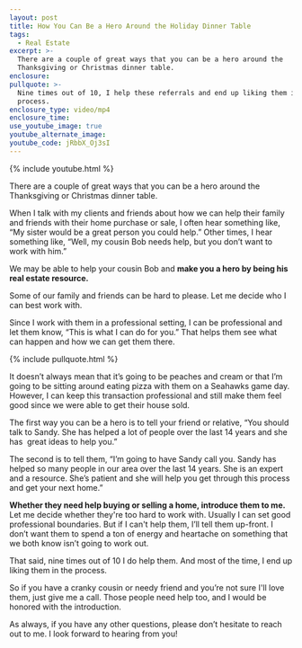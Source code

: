 ```yaml
---
layout: post
title: How You Can Be a Hero Around the Holiday Dinner Table
tags:
  - Real Estate
excerpt: >-
  There are a couple of great ways that you can be a hero around the
  Thanksgiving or Christmas dinner table.
enclosure:
pullquote: >-
  Nine times out of 10, I help these referrals and end up liking them in the
  process.
enclosure_type: video/mp4
enclosure_time:
use_youtube_image: true
youtube_alternate_image:
youtube_code: jRbbX_Oj3sI
---
```



{% include youtube.html %}

There are a couple of great ways that you can be a hero around the Thanksgiving or Christmas dinner table.

When I talk with my clients and friends about how we can help their family and friends with their home purchase or sale, I often hear something like, “My sister would be a great person you could help.” Other times, I hear something like, “Well, my cousin Bob needs help, but you don’t want to work with him.”

We may be able to help your cousin Bob and&nbsp;**make you a hero by being his real estate resource.**

Some of our family and friends can be hard to please. Let me decide who I can best work with.

Since I work with them in a professional setting, I can be professional and let them know, “This is what I can do for you.” That helps them see what can happen and how we can get them there.

{% include pullquote.html %}

It doesn’t always mean that it’s going to be peaches and cream or that I’m going to be sitting around eating pizza with them on a Seahawks game day. However, I can keep this transaction professional and still make them feel good since we were able to get their house sold.

The first way you can be a hero is to tell your friend or relative, “You should talk to Sandy. She has helped a lot of people over the last 14 years and she has &nbsp;great ideas to help you.”

The second is to tell them, “I’m going to have Sandy call you. Sandy has helped so many people in our area over the last 14 years. She is an expert and a resource. She’s patient and she will help you get through this process and get your next home.”

**Whether they need help buying or selling a home, introduce them to me.** Let me decide whether they're too hard to work with. Usually I can set good professional boundaries. But if I can't help them, I’ll tell them up-front. I don’t want them to spend a ton of energy and heartache on something that we both know isn’t going to work out.

That said, nine times out of 10 I do help them. And most of the time, I end up liking them in the process.

So if you have a cranky cousin or needy friend and you’re not sure I'll love them, just give me a call. Those people need help too, and I would be honored with the introduction.

As always, if you have any other questions, please don’t hesitate to reach out to me. I look forward to hearing from you!
